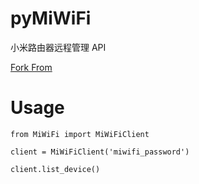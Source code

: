 # pyMiWiFi

小米路由器远程管理 API

[Fork From](https://github.com/sbilly/pyMiWiFi)

# Usage

```
from MiWiFi import MiWiFiClient

client = MiWiFiClient('miwifi_password')

client.list_device()
```